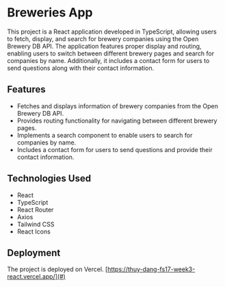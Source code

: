 # Breweries App

This project is a React application developed in TypeScript, allowing users to fetch, display, and search for brewery companies using the Open Brewery DB API. The application features proper display and routing, enabling users to switch between different brewery pages and search for companies by name. Additionally, it includes a contact form for users to send questions along with their contact information.

## Features

- Fetches and displays information of brewery companies from the Open Brewery DB API.
- Provides routing functionality for navigating between different brewery pages.
- Implements a search component to enable users to search for companies by name.
- Includes a contact form for users to send questions and provide their contact information.

## Technologies Used

- React
- TypeScript
- React Router
- Axios
- Tailwind CSS
- React Icons

## Deployment

The project is deployed on Vercel. [https://thuy-dang-fs17-week3-react.vercel.app/](#)
